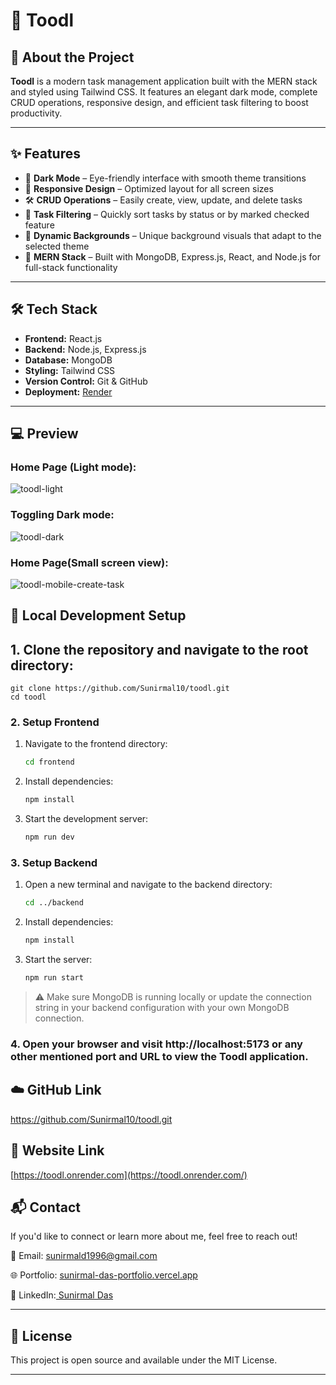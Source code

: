 # 🌟 Toodl

## 🚀 About the Project

**Toodl** is a modern task management application built with the MERN stack and styled using Tailwind CSS. It features an elegant dark mode, complete CRUD operations, responsive design, and efficient task filtering to boost productivity.

---

## ✨ Features

- 🌙 **Dark Mode** – Eye-friendly interface with smooth theme transitions  
- 📱 **Responsive Design** – Optimized layout for all screen sizes  
- 🛠️ **CRUD Operations** – Easily create, view, update, and delete tasks  
- 🧭 **Task Filtering** – Quickly sort tasks by status or by marked checked feature
- 🎨 **Dynamic Backgrounds** – Unique background visuals that adapt to the selected theme  
- 🔐 **MERN Stack** – Built with MongoDB, Express.js, React, and Node.js for full-stack functionality  

---

## 🛠 Tech Stack

- **Frontend:** React.js  
- **Backend:** Node.js, Express.js  
- **Database:** MongoDB  
- **Styling:** Tailwind CSS  
- **Version Control:** Git & GitHub  
- **Deployment:** [Render](https://render.com)  


---

## 💻 Preview

### Home Page (Light mode):

![toodl-light](https://github.com/user-attachments/assets/f3fac6b2-2e8b-4932-8663-be2a9d242229)


### Toggling Dark mode:

![toodl-dark](https://github.com/user-attachments/assets/d89fa774-0e3c-4f25-b208-7448cdbfb40f)


### Home Page(Small screen view):

![toodl-mobile-create-task](https://github.com/user-attachments/assets/44fd3246-3dd7-470f-ab2d-775914464e6d)

## 🚀 Local Development Setup

## 1. Clone the repository and navigate to the root directory:

```
git clone https://github.com/Sunirmal10/toodl.git
cd toodl
```

### 2. Setup Frontend

1. Navigate to the frontend directory:

   ```bash
   cd frontend
   ```

2. Install dependencies:

   ```bash
   npm install
   ```

3. Start the development server:

   ```bash
   npm run dev
   ```

### 3. Setup Backend

1. Open a new terminal and navigate to the backend directory:

   ```bash
   cd ../backend
   ```

2. Install dependencies:

   ```bash
   npm install
   ```

3. Start the server:

   ```bash
   npm run start
   ```

> ⚠️ Make sure MongoDB is running locally or update the connection string in your backend configuration with your own MongoDB connection.


### 4. Open your browser and visit http://localhost:5173 or any other mentioned port and URL to view the Toodl application.

## ☁️ GitHub Link

https://github.com/Sunirmal10/toodl.git

## 🔗 Website Link

[https://toodl.onrender.com](https://toodl.onrender.com/)

## 📬 Contact

If you'd like to connect or learn more about me, feel free to reach out!

📧 Email: sunirmald1996@gmail.com

🌐 Portfolio: [sunirmal-das-portfolio.vercel.app](https://sunirmal-das-portfolio.vercel.app/)

💼 LinkedIn:[ Sunirmal Das](https://www.linkedin.com/in/sdofficial008)

---

## 📝 License
This project is open source and available under the MIT License.

---
